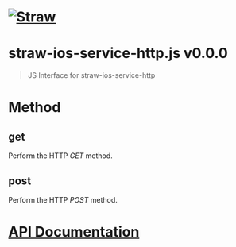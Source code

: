 # [![Straw](http://strawjs.github.io/logo.png)](http://strawjs.github.io/)

# straw-ios-service-http.js v0.0.0

> JS Interface for straw-ios-service-http

# Method

## get

Perform the HTTP *GET* method.

## post

Perform the HTTP *POST* method.

# [API Documentation](http://strawjs.github.io/straw-ios-service-http.js/doc/v0.0.0/index.html)
